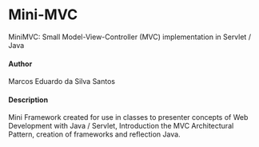 # Mini-MVC
MiniMVC: Small Model-View-Controller (MVC) implementation in Servlet / Java

#### Author
Marcos Eduardo da Silva Santos

#### Description
Mini Framework created for use in classes to presenter concepts of Web Development with Java / Servlet, Introduction the MVC Architectural Pattern, creation of frameworks and reflection Java.


